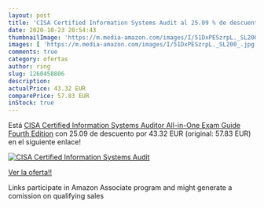 ```yaml
---
layout: post
title: 'CISA Certified Information Systems Audit al 25.09 % de descuento'
date: 2020-10-23 20:54:43
thumbnailImage: 'https://m.media-amazon.com/images/I/51DxPESzrpL._SL200_.jpg'
images: [ 'https://m.media-amazon.com/images/I/51DxPESzrpL._SL200_.jpg' ]
comments: true
category: ofertas
author: ring
slug: 1260458806
description:
actualPrice: 43.32 EUR
comparePrice: 57.83 EUR
inStock: true
---
```


Está [CISA Certified Information Systems Auditor All-in-One Exam Guide  Fourth Edition](https://www.amazon.es/dp/1260458806/?tag=tolees-21) con 25.09 de descuento por 43.32 EUR (original: 57.83 EUR) en el siguiente enlace!

[![CISA Certified Information Systems Audit](https://m.media-amazon.com/images/I/51DxPESzrpL._SL200_.jpg)](https://www.amazon.es/dp/1260458806/?tag=tolees-21)

[Ver la oferta!!](https://www.amazon.es/dp/1260458806/?tag=tolees-21)

Links participate in Amazon Associate program and might generate a comission on qualifying sales


